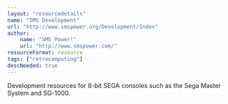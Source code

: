 ```yaml
---
layout: "resourcedetails"
name: "SMS Development"
url: "http://www.smspower.org/Development/Index"
author:
    name: "SMS Power!"
    url: "http://www.smspower.com/"
resourceFormat: resource
tags: ["retrocomputing"]
descNeeded: true
---
```


Development resources for 8-bit SEGA consoles such as the Sega Master System and SG-1000.
